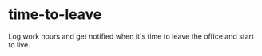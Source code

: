 # time-to-leave
Log work hours and get notified when it's time to leave the office and start to live.
